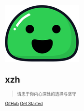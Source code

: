 ![logo](icon.svg)

# xzh

> 请忠于你内心深处的选择与坚守


[GitHub](https://github.com/xzh-net/xzh-net.github.io)
[Get Started](README.md)
